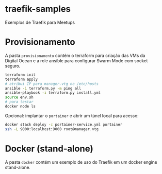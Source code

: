 # traefik-samples
Exemplos de Traefik para Meetups

# Provisionamento

A pasta `provisionamento` contém o terraform para criação das VMs da Digital Ocean e a role ansible para configurar Swarm Mode com socket seguro.

```sh
terraform init
terraform apply
# atribui IP para manager.vtg no /etc/hosts
ansible -i terraform.py -m ping all
ansible-playbook -i terraform.py install.yml
source env.sh
# para testar
docker node ls
```

Opcional: implantar o `portainer` e abrir um túnel local para acesso:

```sh
docker stack deploy -c portainer-service.yml portainer
ssh -L 9000:localhost:9000 root@manager.vtg
```


# Docker (stand-alone)

A pasta `docker` contém um exemplo de uso do Traefik em um docker engine stand-alone.

```sh

```

